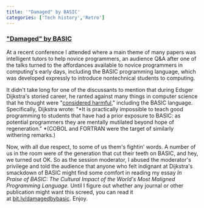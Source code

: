 ```yaml
---
title: '"Damaged" by BASIC'
categories: ['Tech history','Retro']
---
```


### ["Damaged" by BASIC](https://armandofox.blogspot.com/2017/04/damaged-by-basic.html)

At a recent conference I attended where a main theme of many papers was intelligent tutors to help novice programmers, an audience Q&A after one of the talks turned to the affordances available to novice programmers in computing's early days, including the BASIC programming language, which was developed expressly to introduce nontechnical students to computing.

It didn't take long for one of the discussants to mention that during Edsger Dijkstra's storied career, he ranted against many things in computer science that he thought were "[considered harmful](https://en.wikipedia.org/wiki/Considered_harmful)," including the BASIC language. Specifically, Dijkstra wrote: "*It is practically impossible to teach good programming to students that have had a prior exposure to BASIC: as potential programmers they are mentally mutilated beyond hope of regeneration." *(COBOL and FORTRAN were the target of similarly withering remarks.)

Now, with all due respect, to some of us them's fightin' words. A number of us in the room were of the generation that cut their teeth on BASIC, and hey, we turned out OK. So as the session moderator, I abused the moderator's privilege and told the audience that anyone who felt indignant at Dijkstra's smackdown of BASIC might find some comfort in reading my essay *In Praise of BASIC: The Cultural Impact of the World's Most Maligned Programming Language.* Until I figure out whether any journal or other publication might want this screed, you can read it at [bit.ly/damagedbybasic](http://bit.ly/damagedbybasic). Enjoy.
